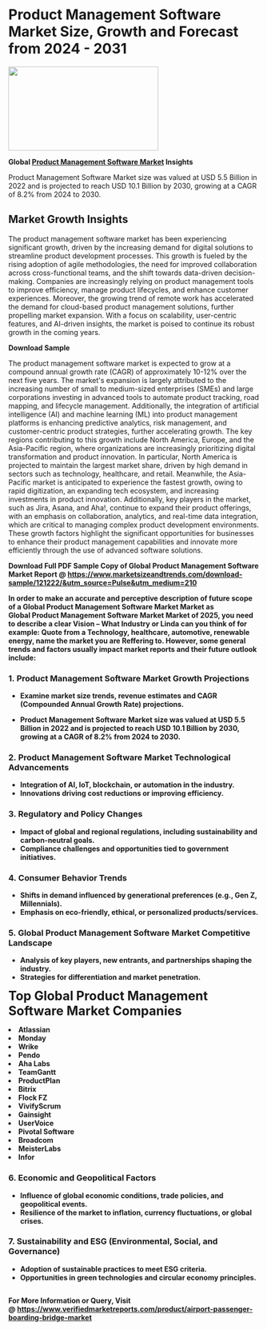 <H1>Product Management Software Market Size, Growth and Forecast from 2024 - 2031</H1><img class="aligncenter size-medium wp-image-584254" src="https://thirdeyenews.in/wp-content/uploads/2024/09/Global-Market-Research-300x168.jpeg" alt="" width="300" height="168" /><p><strong>Global&nbsp;<a href="https://www.marketsizeandtrends.com/download-sample/121222/&amp;utm_source=Pulse&amp;utm_medium=210">Product Management Software Market</a> Insights</strong></p><p>Product Management Software Market size was valued at USD 5.5 Billion in 2022 and is projected to reach USD 10.1 Billion by 2030, growing at a CAGR of 8.2% from 2024 to 2030.</p><p><h2>Market Growth Insights</h2> <p>The product management software market has been experiencing significant growth, driven by the increasing demand for digital solutions to streamline product development processes. This growth is fueled by the rising adoption of agile methodologies, the need for improved collaboration across cross-functional teams, and the shift towards data-driven decision-making. Companies are increasingly relying on product management tools to improve efficiency, manage product lifecycles, and enhance customer experiences. Moreover, the growing trend of remote work has accelerated the demand for cloud-based product management solutions, further propelling market expansion. With a focus on scalability, user-centric features, and AI-driven insights, the market is poised to continue its robust growth in the coming years.</p> <p><strong>Download Sample</strong></p> <p>The product management software market is expected to grow at a compound annual growth rate (CAGR) of approximately 10-12% over the next five years. The market's expansion is largely attributed to the increasing number of small to medium-sized enterprises (SMEs) and large corporations investing in advanced tools to automate product tracking, road mapping, and lifecycle management. Additionally, the integration of artificial intelligence (AI) and machine learning (ML) into product management platforms is enhancing predictive analytics, risk management, and customer-centric product strategies, further accelerating growth. The key regions contributing to this growth include North America, Europe, and the Asia-Pacific region, where organizations are increasingly prioritizing digital transformation and product innovation. In particular, North America is projected to maintain the largest market share, driven by high demand in sectors such as technology, healthcare, and retail. Meanwhile, the Asia-Pacific market is anticipated to experience the fastest growth, owing to rapid digitization, an expanding tech ecosystem, and increasing investments in product innovation. Additionally, key players in the market, such as Jira, Asana, and Aha!, continue to expand their product offerings, with an emphasis on collaboration, analytics, and real-time data integration, which are critical to managing complex product development environments. These growth factors highlight the significant opportunities for businesses to enhance their product management capabilities and innovate more efficiently through the use of advanced software solutions. <p><strong></p><p><span class=""><strong>Download Full PDF Sample Copy of Global Product Management Software Market Report</strong> @ <a href="https://www.marketsizeandtrends.com/download-sample/121222/&amp;utm_source=Pulse&amp;utm_medium=210" target="_blank">https://www.marketsizeandtrends.com/download-sample/121222/&amp;utm_source=Pulse&amp;utm_medium=210</a></span></p><p>In order to make an accurate and perceptive description of future scope of a Global&nbsp;Product Management Software Market Market as Global&nbsp;Product Management Software Market Market of 2025, you need to describe a clear Vision &ndash; What Industry or Linda can you think of for example: Quote from a Technology, healthcare, automotive, renewable energy, name the market you are Reffering to. However, some general trends and factors usually impact market reports and their future outlook include:</p><h3>1.&nbsp;<strong>Product Management Software Market Growth Projections</strong></h3><ul><li>Examine market size trends, revenue estimates and CAGR (Compounded Annual Growth Rate) projections.</li><li><p>Product Management Software Market size was valued at USD 5.5 Billion in 2022 and is projected to reach USD 10.1 Billion by 2030, growing at a CAGR of 8.2% from 2024 to 2030.</p></li></ul><h3>2.&nbsp;<strong>Product Management Software Market Technological Advancements</strong></h3><ul><li>Integration of AI, IoT, blockchain, or automation in the industry.</li><li>Innovations driving cost reductions or improving efficiency.</li></ul><h3>3.&nbsp;<strong>Regulatory and Policy Changes</strong></h3><ul><li>Impact of global and regional regulations, including sustainability and carbon-neutral goals.</li><li>Compliance challenges and opportunities tied to government initiatives.</li></ul><h3>4.&nbsp;<strong>Consumer Behavior Trends</strong></h3><ul><li>Shifts in demand influenced by generational preferences (e.g., Gen Z, Millennials).</li><li>Emphasis on eco-friendly, ethical, or personalized products/services.</li></ul><h3>5.&nbsp;<strong>Global Product Management Software Market Competitive Landscape</strong></h3><ul><li>Analysis of key players, new entrants, and partnerships shaping the industry.</li><li>Strategies for differentiation and market penetration.</li></ul><p data-pm-slice="1 1 []"><span style="color: inherit; font-family: inherit; font-size: 25px;">Top Global Product Management Software Market Companies</span></p><div class="" data-test-id=""><p><li>Atlassian</li><li> Monday</li><li> Wrike</li><li> Pendo</li><li> Aha Labs</li><li> TeamGantt</li><li> ProductPlan</li><li> Bitrix</li><li> Flock FZ</li><li> VivifyScrum</li><li> Gainsight</li><li> UserVoice</li><li> Pivotal Software</li><li> Broadcom</li><li> MeisterLabs</li><li> Infor</li></p></div><h3>6.&nbsp;<strong>Economic and Geopolitical Factors</strong></h3><ul><li>Influence of global economic conditions, trade policies, and geopolitical events.</li><li>Resilience of the market to inflation, currency fluctuations, or global crises.</li></ul><h3>7.&nbsp;<strong>Sustainability and ESG (Environmental, Social, and Governance)</strong></h3><ul><li>Adoption of sustainable practices to meet ESG criteria.</li><li>Opportunities in green technologies and circular economy principles.</li></ul><h2><strong style="font-size: 14px;">For More Information or Query, Visit @&nbsp;</strong><a style="background-color: #ffffff; font-size: 14px;" href="https://www.marketsizeandtrends.com/report/product-management-software-market/" target="_blank">https://www.verifiedmarketreports.com/product/airport-passenger-boarding-bridge-market</a></h2>

